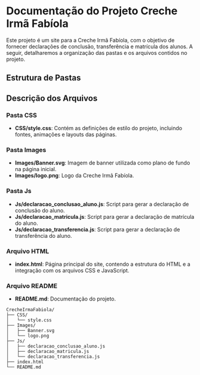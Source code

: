 # Documentação do Projeto Creche Irmã Fabíola

Este projeto é um site para a Creche Irmã Fabíola, com o objetivo de fornecer declarações de conclusão, transferência e matrícula dos alunos. A seguir, detalharemos a organização das pastas e os arquivos contidos no projeto.

## Estrutura de Pastas

## Descrição dos Arquivos

### Pasta CSS

- **CSS/style.css**: Contém as definições de estilo do projeto, incluindo fontes, animações e layouts das páginas.

### Pasta Images

- **Images/Banner.svg**: Imagem de banner utilizada como plano de fundo na página inicial.
- **Images/logo.png**: Logo da Creche Irmã Fabíola.

### Pasta Js

- **Js/declaracao_conclusao_aluno.js**: Script para gerar a declaração de conclusão do aluno.
- **Js/declaracao_matricula.js**: Script para gerar a declaração de matrícula do aluno.
- **Js/declaracao_transferencia.js**: Script para gerar a declaração de transferência do aluno.

### Arquivo HTML

- **index.html**: Página principal do site, contendo a estrutura do HTML e a integração com os arquivos CSS e JavaScript.

### Arquivo README

- **README.md**: Documentação do projeto.


```plaintext
CrecheIrmaFabiola/
├── CSS/
│   └── style.css
├── Images/
│   ├── Banner.svg
│   └── logo.png
├── Js/
│   ├── declaracao_conclusao_aluno.js
│   ├── declaracao_matricula.js
│   └── declaracao_transferencia.js
├── index.html
└── README.md


